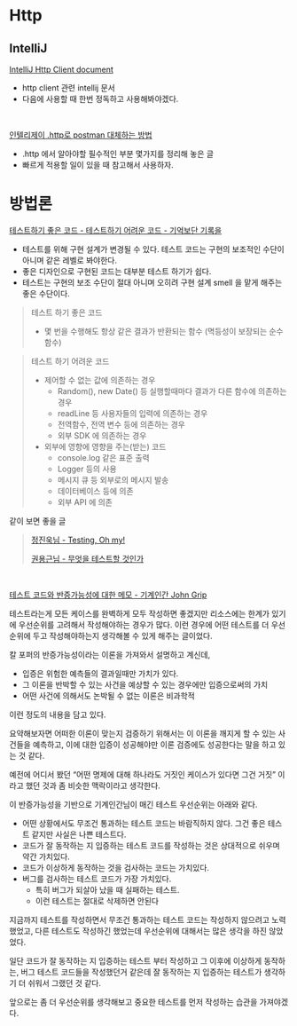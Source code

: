 # Http
## IntelliJ
[IntelliJ Http Client document](https://www.jetbrains.com/help/idea/http-client-in-product-code-editor.html)

- http client 관련 intellij 문서
- 다음에 사용할 때 한번 정독하고 사용해봐야겠다.
<br>

[인텔리제이 .http로 postman 대체하는 방법](https://otrodevym.tistory.com/entry/intellij-%EC%9D%B8%ED%85%94%EB%A6%AC%EC%A0%9C%EC%9D%B4-http%EB%A1%9C-postman-%EB%8C%80%EC%B2%B4%ED%95%98%EB%8A%94-%EB%B0%A9%EB%B2%95)
- .http 에서 알아야할 필수적인 부분 몇가지를 정리해 놓은 글
- 빠르게 적용할 일이 있을 때 참고해서 사용하자.

# 방법론

[테스트하기 좋은 코드 - 테스트하기 어려운 코드 - 기억보단 기록을](https://jojoldu.tistory.com/674)
- 테스트를 위해 구현 설계가 변경될 수 있다. 테스트 코드는 구현의 보조적인 수단이 아니며 같은 레벨로 봐야한다.
- 좋은 디자인으로 구현된 코드는 대부분 테스트 하기가 쉽다.
- 테스트는 구현의 보조 수단이 절대 아니며 오히려 구현 설계 smell 을 맡게 해주는 좋은 수단이다.

> 테스트 하기 좋은 코드
> - 몇 번을 수행해도 항상 같은 결과가 반환되는 함수 (멱등성이 보장되는 순수 함수)

> 테스트 하기 어려운 코드
> - 제어할 수 없는 값에 의존하는 경우
>   - Random(), new Date() 등 실행할때마다 결과가 다른 함수에 의존하는 경우
>   - readLine 등 사용자들의 입력에 의존하는 경우
>   - 전역함수, 전역 변수 등에 의존하는 경우
>   - 외부 SDK 에 의존하는 경우
> - 외부에 영향에 영향을 주는(받는) 코드
>   - console.log 같은 표준 출력
>   - Logger 등의 사용
>   - 메시지 큐 등 외부로의 메시지 발송
>   - 데이터베이스 등에 의존
>   - 외부 API 에 의존

같이 보면 좋을 글

> [정진욱님 - Testing, Oh my!](https://jwchung.github.io/testing-oh-my)
> 
> [권용근님 - 무엇을 테스트할 것인가](https://www.youtube.com/watch?v=YdtknE_yPk4)

<br>

[테스트 코드와 반증가능성에 대한 메모 - 기계인간 John Grip](https://johngrib.github.io/wiki/article/test-code-and-falsifiability/)

테스트라는게 모든 케이스를 완벽하게 모두 작성하면 좋겠지만 리소스에는 한계가 있기에 우선순위를 고려해서 작성해야하는 경우가 많다. 이런 경우에 어떤 테스트를 더 우선순위에 두고 작성해야하는지 생각해볼 수 있게 해주는 글이었다.

칼 포퍼의 반증가능성이라는 이론을 가져와서 설명하고 계신데,
- 입증은 위험한 예측들의 결과일때만 가치가 있다.
- 그 이론을 반박할 수 있는 사건을 예상할 수 있는 경우에만 입증으로써의 가치
- 어떤 사건에 의해서도 논박될 수 없는 이론은 비과학적

이런 정도의 내용을 담고 있다.

요약해보자면 어떠한 이론이 맞는지 검증하기 위해서는 이 이론을 깨지게 할 수 있는 사건들을 예측하고, 이에 대한 입증이 성공해야만 이론 검증에도 성공한다는 말을 하고 있는 것 같다.

예전에 어디서 봤던 “어떤 명제에 대해 하나라도 거짓인 케이스가 있다면 그건 거짓” 이라고 했던 것과 좀 비슷한 맥락이라고 생각한다.

이 반증가능성을 기반으로 기계인간님이 매긴 테스트 우선순위는 아래와 같다.

* 어떤 상황에서도 무조건 통과하는 테스트 코드는 바람직하지 않다. 그건 좋은 테스트 같지만 사실은 나쁜 테스트다.
* 코드가 잘 동작하는 지 입증하는 테스트 코드를 작성하는 것은 상대적으로 쉬우며 약간 가치있다.
* 코드가 이상하게 동작하는 것을 검사하는 코드는 가치있다.
* 버그를 검사하는 테스트 코드가 가장 가치있다.
    * 특히 버그가 되살아 났을 때 실패하는 테스트.
    * 이런 테스트는 절대로 삭제하면 안된다

지금까지 테스트를 작성하면서 무조건 통과하는 테스트 코드는 작성하지 않으려고 노력 했었고,
다른 테스트도 작성하긴 했었는데 우선순위에 대해서는 많은 생각을 하진 않았었다.

일단 코드가 잘 동작하는 지 입증하는 테스트 부터 작성하고 그 이후에 이상하게 동작하는, 버그 테스트 코드들을 작성했던거 같은데
잘 동작하는 지 입증하는 테스트가 생각하기 더 쉬워서 그랬던 것 같다.

앞으로는 좀 더 우선순위를 생각해보고 중요한 테스트를 먼저 작성하는 습관을 가져야겠다.